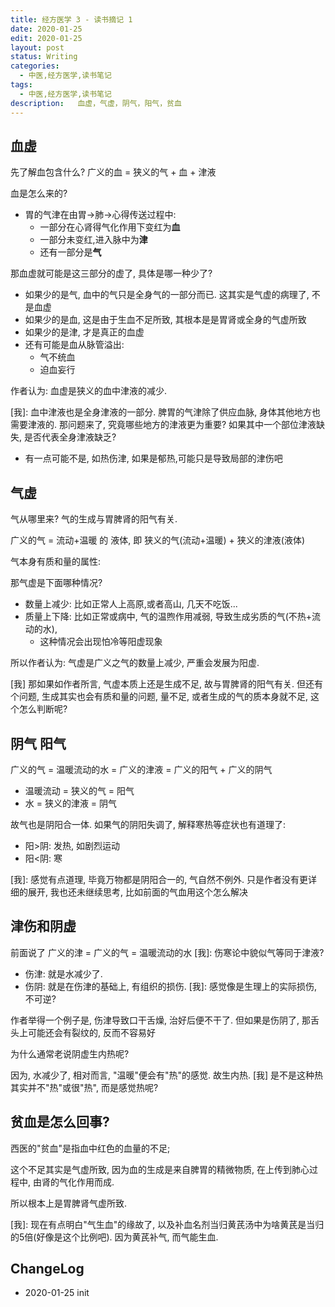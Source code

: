 ```yaml
---
title: 经方医学 3 - 读书摘记 1
date: 2020-01-25
edit: 2020-01-25
layout: post
status: Writing
categories:
  - 中医,经方医学,读书笔记
tags:
  - 中医,经方医学,读书笔记
description:   血虚，气虚，阴气，阳气，贫血
---
```


## 血虚

先了解血包含什么? 广义的血 = 狭义的气 + 血 + 津液

血是怎么来的?
- 胃的气津在由胃->肺->心得传送过程中:
  - 一部分在心肾得气化作用下变红为**血**
  - 一部分未变红,进入脉中为**津**
  - 还有一部分是**气**

那血虚就可能是这三部分的虚了, 具体是哪一种少了?

- 如果少的是气, 血中的气只是全身气的一部分而已. 这其实是气虚的病理了, 不是血虚
- 如果少的是血, 这是由于生血不足所致, 其根本是是胃肾或全身的气虚所致
- 如果少的是津, 才是真正的血虚
- 还有可能是血从脉管溢出:
  -  气不统血
  -  迫血妄行

作者认为: 血虚是狭义的血中津液的减少.

[我]: 血中津液也是全身津液的一部分. 脾胃的气津除了供应血脉, 身体其他地方也需要津液的. 那问题来了, 究竟哪些地方的津液更为重要? 如果其中一个部位津液缺失, 是否代表全身津液缺乏? 

- 有一点可能不是, 如热伤津, 如果是郁热,可能只是导致局部的津伤吧

## 气虚

气从哪里来? 气的生成与胃脾肾的阳气有关.

广义的气 = 流动+温暖 的 液体, 即 狭义的气(流动+温暖) + 狭义的津液(液体)

气本身有质和量的属性:

那气虚是下面哪种情况?

- 数量上减少: 比如正常人上高原,或者高山, 几天不吃饭...
- 质量上下降: 比如正常或病中, 气的温煦作用减弱, 导致生成劣质的气(不热+流动的水),
  - 这种情况会出现怕冷等阳虚现象
  
所以作者认为: 气虚是广义之气的数量上减少, 严重会发展为阳虚.

[我] 那如果如作者所言, 气虚本质上还是生成不足, 故与胃脾肾的阳气有关. 但还有个问题, 生成其实也会有质和量的问题, 量不足, 或者生成的气的质本身就不足, 这个怎么判断呢?


## 阴气 阳气

广义的气 = 温暖流动的水 = 广义的津液 = 广义的阳气 + 广义的阴气

  - 温暖流动 = 狭义的气 = 阳气
  - 水 = 狭义的津液 = 阴气

故气也是阴阳合一体. 如果气的阴阳失调了, 解释寒热等症状也有道理了:

- 阳>阴: 发热, 如剧烈运动
- 阳<阴: 寒

[我]: 感觉有点道理, 毕竟万物都是阴阳合一的, 气自然不例外. 只是作者没有更详细的展开, 我也还未继续思考, 比如前面的气血用这个怎么解决

## 津伤和阴虚

前面说了 广义的津 = 广义的气 = 温暖流动的水  [我]: 伤寒论中貌似气等同于津液?

- 伤津: 就是水减少了. 
- 伤阴: 就是在伤津的基础上, 有组织的损伤. [我]: 感觉像是生理上的实际损伤, 不可逆?

作者举得一个例子是, 伤津导致口干舌燥, 治好后便不干了. 但如果是伤阴了, 那舌头上可能还会有裂纹的, 反而不容易好

为什么通常老说阴虚生内热呢?

因为, 水减少了, 相对而言, "温暖"便会有"热"的感觉. 故生内热. [我] 是不是这种热其实并不"热"或很"热", 而是感觉热呢?

## 贫血是怎么回事?

西医的"贫血"是指血中红色的血量的不足; 

这个不足其实是气虚所致, 因为血的生成是来自脾胃的精微物质, 在上传到肺心过程中, 由肾的气化作用而成. 

所以根本上是胃脾肾气虚所致.

[我]: 现在有点明白"气生血"的缘故了, 以及补血名剂当归黄芪汤中为啥黄芪是当归的5倍(好像是这个比例吧). 因为黄芪补气, 而气能生血.

## ChangeLog
-  2020-01-25 init


